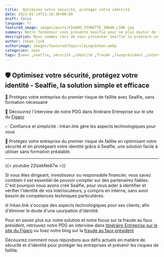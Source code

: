 ```yaml
---
title:  Optimisez votre sécurité, protégez votre identité
date: 2023-01-14T11:10:36+08:00
draft: false
language: fr
featured_image: images/posts/FIGARO_VIGNETTE_INKAN_LINK.jpg 
summary: Notre fondateur vous présente Sealfie pour ne plus douter de vos donneurs d'ordres.
description: Nous sommes ravi de vous présenter Sealfie la première solution de protection contre l'arnaque au président.
author: Inkan.link
authorimage: images/featured/SquircleLogoInkan.webp 
categories: news
tags: [news ,sealfie, sécurité ,identité ,fraude ,fauxprésident ,interview ,protection ,simplicité]
---
```

## 🛡️ Optimisez votre sécurité, protégez votre identité - Sealfie, la solution simple et efficace

💼 Protégez votre entreprise du premier risque de faillite avec Sealfie, sans formation nécessaire

🎤 Découvrez l'interview de notre PDG dans Itinéraire Entreprise sur le site du [Figaro](https://www.lefigaro.fr/economie/inkan-link-optimisez-votre-securite-protegez-votre-identite-20230330)

✅ Confiance et simplicité : Inkan.link gère les aspects technologiques pour vous


🔐 Protégez votre entreprise du premier risque de faillite en optimisant votre sécurité et en protégeant votre identité grâce à Sealfie, une solution facile à utiliser sans formation préalable.

---
{{< youtube 22lzekNe87w >}}

Si vous êtes dirigeant, investisseur ou responsable financier, vous savez combien il est essentiel de pouvoir compter sur des partenaires fiables. C'est pourquoi nous avons créé Sealfie, pour vous aider à identifier et vérifier l'identité de vos interlocuteurs, y compris en interne, sans avoir besoin de compétences techniques particulières.

🌐 Inkan.link s'occupe des aspects technologiques pour ses clients, afin d'éliminer le doute d'une usurpation d'identité. 

Pour en savoir plus sur notre solution et notre focus sur la fraude au faux président, retrouvez notre PDG en interview dans [Itinéraire Entreprise sur le site du Figaro](https://www.lefigaro.fr/economie/inkan-link-optimisez-votre-securite-protegez-votre-identite-20230330) ou lisez notre blog sur la [fraude au faux président](../news-fraude-faux-president)

Découvrez comment nous répondons aux défis actuels en matière de sécurité et d'identité pour protéger les entreprises et prévenir les risques de faillite.

